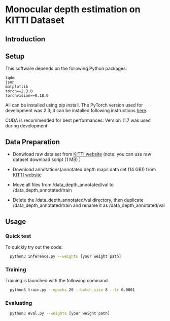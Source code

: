# Monocular depth estimation on KITTI Dataset

## Introduction

## Setup
This software depends on the following Python packages:
```
tqdm
json
matplotlib
torch==2.3.0
torchvision==0.18.0
```

All can be installed using pip install. The PyTorch version used for development was 2.3; it can be installed following instructions [here](https://pytorch.org/get-started/previous-versions/).

CUDA is recommended for best performances. Version 11.7 was used during development

## Data Preparation
- Donwload raw data set from [KITTI website](https://www.cvlibs.net/datasets/kitti/raw_data.php) (note: you can use  raw dataset download script (1 MB) )

- Download annotations(annotated depth maps data set (14 GB)) from [KITTI website](https://www.cvlibs.net/datasets/kitti/eval_depth_all.php)
- Move all files from /data_depth_annotated/val to /data_depth_annotated/train
- Delete the /data_depth_annotated/val directory, then duplicate /data_depth_annotated/train and rename it as /data_depth_annotated/val


## Usage
### Quick test
To quickly try out the code:
```bash
  python3 inference.py --weights [your weight path]
  ```

### Training

Training is launched with the following command
```bash
  python3 train.py --epochs 20 --batch_size 8 --lr 0.0001
  ```

### Evaluating 
```bash
  python3 eval.py --weights [your weight path]
  ```